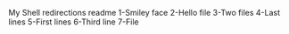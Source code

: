 My Shell redirections readme
1-Smiley face
2-Hello file
3-Two files
4-Last lines
5-First lines
6-Third line
7-File
